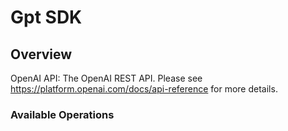 # Gpt SDK

## Overview

OpenAI API: The OpenAI REST API. Please see https://platform.openai.com/docs/api-reference for more details.

### Available Operations

